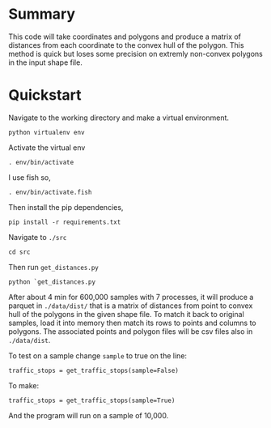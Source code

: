# Summary

This code will take coordinates and polygons and produce a matrix of distances from each coordinate to the convex hull of the polygon. This method is quick but loses some precision on extremly non-convex polygons in the input shape file.

# Quickstart

Navigate to the working directory and make a virtual environment.

    python virtualenv env

Activate the virtual env

    . env/bin/activate
	
I use fish so,

    . env/bin/activate.fish

Then install the pip dependencies,

    pip install -r requirements.txt
	
Navigate to `./src`

    cd src

Then run `get_distances.py`

    python `get_distances.py

After about 4 min for 600,000 samples with 7 processes, it will produce a parquet in `./data/dist/` that is a matrix of distances from point to convex hull of the polygons in the given shape file. To match it back to original samples, load it into memory then match its rows to points and columns to polygons. The associated points and polygon files will be csv files also in `./data/dist`.

To test on a sample change `sample` to true on the line:

    traffic_stops = get_traffic_stops(sample=False)

To make:

    traffic_stops = get_traffic_stops(sample=True)
	
And the program will run on a sample of 10,000.
